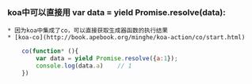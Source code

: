 ### koa中可以直接用 var data = yield Promise.resolve(data):
	* 因为koa中集成了co，可以直接获取生成器函数的执行结果
	* [koa-co](http://book.apebook.org/minghe/koa-action/co/start.html)

```javascript
	co(function* (){
		var data = yield Promise.resolve({a:1});
		console.log(data.a)    // 1
	})
```
